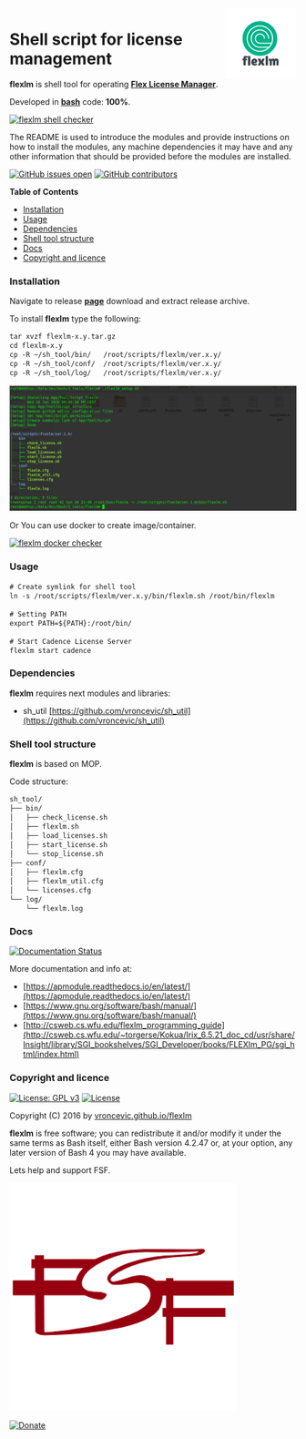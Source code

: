 <img align="right" src="https://raw.githubusercontent.com/vroncevic/flexlm/dev/docs/flexlm_logo.png" width="25%">

# Shell script for license management

**flexlm** is shell tool for operating **[Flex License Manager](https://www.openlm.com/what-is-flexlm-what-is-flexnet-2/)**.

Developed in **[bash](https://en.wikipedia.org/wiki/Bash_(Unix_shell))** code: **100%**.

[![flexlm shell checker](https://github.com/vroncevic/flexlm/workflows/flexlm%20shell%20checker/badge.svg)](https://github.com/vroncevic/flexlm/actions?query=workflow%3A%22flexlm+shell+checker%22)

The README is used to introduce the modules and provide instructions on
how to install the modules, any machine dependencies it may have and any
other information that should be provided before the modules are installed.

[![GitHub issues open](https://img.shields.io/github/issues/vroncevic/flexlm.svg)](https://github.com/vroncevic/flexlm/issues) [![GitHub contributors](https://img.shields.io/github/contributors/vroncevic/flexlm.svg)](https://github.com/vroncevic/flexlm/graphs/contributors)

<!-- START doctoc generated TOC please keep comment here to allow auto update -->
<!-- DON'T EDIT THIS SECTION, INSTEAD RE-RUN doctoc TO UPDATE -->
**Table of Contents**

- [Installation](#installation)
- [Usage](#usage)
- [Dependencies](#dependencies)
- [Shell tool structure](#shell-tool-structure)
- [Docs](#docs)
- [Copyright and licence](#copyright-and-licence)

<!-- END doctoc generated TOC please keep comment here to allow auto update -->

### Installation

Navigate to release **[page](https://github.com/vroncevic/flexlm/releases)** download and extract release archive.

To install **flexlm** type the following:

```
tar xvzf flexlm-x.y.tar.gz
cd flexlm-x.y
cp -R ~/sh_tool/bin/   /root/scripts/flexlm/ver.x.y/
cp -R ~/sh_tool/conf/  /root/scripts/flexlm/ver.x.y/
cp -R ~/sh_tool/log/   /root/scripts/flexlm/ver.x.y/
```

![alt tag](https://raw.githubusercontent.com/vroncevic/flexlm/dev/docs/setup_tree.png)

Or You can use docker to create image/container.

[![flexlm docker checker](https://github.com/vroncevic/flexlm/workflows/flexlm%20docker%20checker/badge.svg)](https://github.com/vroncevic/flexlm/actions?query=workflow%3A%22flexlm+docker+checker%22)

### Usage

```
# Create symlink for shell tool
ln -s /root/scripts/flexlm/ver.x.y/bin/flexlm.sh /root/bin/flexlm

# Setting PATH
export PATH=${PATH}:/root/bin/

# Start Cadence License Server
flexlm start cadence
```

### Dependencies

**flexlm** requires next modules and libraries:
* sh_util [https://github.com/vroncevic/sh_util](https://github.com/vroncevic/sh_util)

### Shell tool structure

**flexlm** is based on MOP.

Code structure:
```
sh_tool/
├── bin/
│   ├── check_license.sh
│   ├── flexlm.sh
│   ├── load_licenses.sh
│   ├── start_license.sh
│   └── stop_license.sh
├── conf/
│   ├── flexlm.cfg
│   ├── flexlm_util.cfg
│   └── licenses.cfg
└── log/
    └── flexlm.log
```

### Docs

[![Documentation Status](https://readthedocs.org/projects/flexlm/badge/?version=latest)](https://flexlm.readthedocs.io/projects/flexlm/en/latest/?badge=latest)

More documentation and info at:
* [https://apmodule.readthedocs.io/en/latest/](https://apmodule.readthedocs.io/en/latest/)
* [https://www.gnu.org/software/bash/manual/](https://www.gnu.org/software/bash/manual/)
* [http://csweb.cs.wfu.edu/flexlm_programming_guide](http://csweb.cs.wfu.edu/~torgerse/Kokua/Irix_6.5.21_doc_cd/usr/share/Insight/library/SGI_bookshelves/SGI_Developer/books/FLEXlm_PG/sgi_html/index.html)

### Copyright and licence

[![License: GPL v3](https://img.shields.io/badge/License-GPLv3-blue.svg)](https://www.gnu.org/licenses/gpl-3.0) [![License](https://img.shields.io/badge/License-Apache%202.0-blue.svg)](https://opensource.org/licenses/Apache-2.0)

Copyright (C) 2016 by [vroncevic.github.io/flexlm](https://vroncevic.github.io/flexlm)

**flexlm** is free software; you can redistribute it and/or modify
it under the same terms as Bash itself, either Bash version 4.2.47 or,
at your option, any later version of Bash 4 you may have available.

Lets help and support FSF.

[![Free Software Foundation](https://raw.githubusercontent.com/vroncevic/flexlm/dev/docs/fsf-logo_1.png)](https://my.fsf.org/)

[![Donate](https://www.paypalobjects.com/en_US/i/btn/btn_donateCC_LG.gif)](https://my.fsf.org/donate/)
